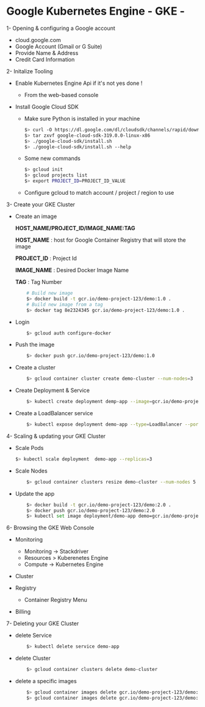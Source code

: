 Google Kubernetes Engine - GKE -
===

1- Opening & configuring a Google account
- cloud.google.com
- Google Account (Gmail or G Suite)
- Provide Name & Address
- Credit Card Information

2- Initalize Tooling

- Enable Kubernetes Engine Api if it's not yes done !
    * From the web-based console

- Install Google Cloud SDK
    * Make sure Python is installed in your machine
    
        ```bash
        $> curl -O https://dl.google.com/dl/cloudsdk/channels/rapid/downloads/google-cloud-sdk-319.0.0-linux-x86.tar.gz
        $> tar zxvf google-cloud-sdk-319.0.0-linux-x86
        $> ./google-cloud-sdk/install.sh
        $> ./google-cloud-sdk/install.sh --help
        ```
    * Some new commands

        ```bash
        $> gcloud init
        $> gcloud projects list
        $> export PROJECT_ID=PROJECT_ID_VALUE
        ```

    * Configure gcloud to match account / project / region to use  


3- Create your GKE Cluster

- Create an image
 
    **HOST_NAME/PROJECT_ID/IMAGE_NAME:TAG**
    
    **HOST_NAME** : host for Google Container Registry that will store the image
    
    **PROJECT_ID** : Project Id 

    **IMAGE_NAME** : Desired Docker Image Name
    
    **TAG** : Tag Number
        
    ```bash 
        # Build new image 
        $> docker build -t gcr.io/demo-project-123/demo:1.0 .
        # Build new image from a tag
        $> docker tag 8e2324345 gcr.io/demo-project-123/demo:1.0 .
    ```
- Login

    ```bash
        $> gcloud auth configure-docker
    ```
- Push the image
    ```bash
        $> docker push gcr.io/demo-project-123/demo:1.0
    ```
- Create a cluster
    
    ```bash
        $> gcloud container cluster create demo-cluster --num-nodes=3
    ```
- Create Deployment & Service
    
    ```bash
        $> kubectl create deployment demp-app --image=gcr.io/demo-project-123/demo:1.0
    ```
- Create a LoadBalancer service

    ```bash
        $> kubectl expose deployment demo-app --type=LoadBalancer --port 5000 --target-port 5000
    ```

4- Scaling & updating your GKE Cluster

- Scale Pods

    ```bash
    $> kubectl scale deployment  demo-app --replicas=3
    ```
   
- Scale Nodes
    
    ```bash
        $> gcloud container clusters resize demo-cluster --num-nodes 5
    ```

- Update the app
    
    ```bash
        $> docker build -t gcr.io/demo-project-123/demo:2.0 .
        $> docker push gcr.io/demo-project-123/demo:2.0
        $> kubectl set image deployment/demo-app demo=gcr.io/demo-project-123/demo:2.0
    ```

6- Browsing the GKE Web Console

- Monitoring
    - Monitoring -> Stackdriver
    - Resources > Kuberenetes Engine
    - Compute -> Kubernetes Engine

- Cluster

- Registry
    - Container Registry Menu

- Billing

7- Deleting your GKE Cluster

- delete Service
    
    ```bash
        $> kubectl delete service demo-app
    ```

- delete Cluster
    
    ```bash
        $> gcloud container clusters delete demo-cluster
    ```

- delete a specific images

    ```bash
        $> gcloud container images delete gcr.io/demo-project-123/demo:1.0
        $> gcloud container images delete gcr.io/demo-project-123/demo:2.0
    ```
